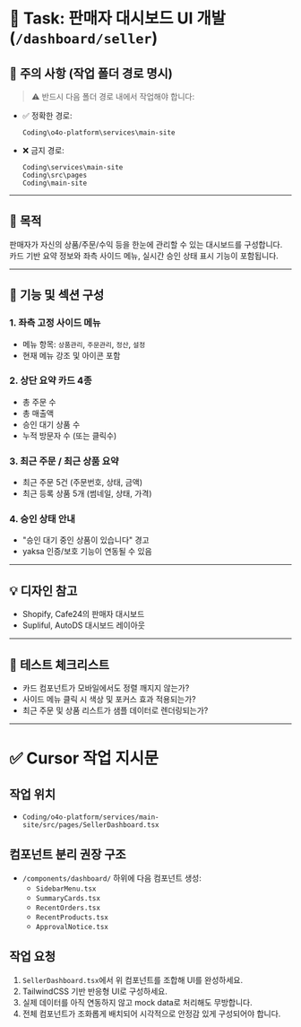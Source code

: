# 🧩 Task: 판매자 대시보드 UI 개발 (`/dashboard/seller`)

## 📌 주의 사항 (작업 폴더 경로 명시)

> ⚠️ 반드시 다음 폴더 경로 내에서 작업해야 합니다:

- ✅ 정확한 경로:
  ```
  Coding\o4o-platform\services\main-site
  ```

- ❌ 금지 경로:
  ```
  Coding\services\main-site
  Coding\src\pages
  Coding\main-site
  ```

---

## 🎯 목적
판매자가 자신의 상품/주문/수익 등을 한눈에 관리할 수 있는 대시보드를 구성합니다.  
카드 기반 요약 정보와 좌측 사이드 메뉴, 실시간 승인 상태 표시 기능이 포함됩니다.

---

## 📐 기능 및 섹션 구성

### 1. 좌측 고정 사이드 메뉴
- 메뉴 항목: `상품관리`, `주문관리`, `정산`, `설정`
- 현재 메뉴 강조 및 아이콘 포함

### 2. 상단 요약 카드 4종
- 총 주문 수
- 총 매출액
- 승인 대기 상품 수
- 누적 방문자 수 (또는 클릭수)

### 3. 최근 주문 / 최근 상품 요약
- 최근 주문 5건 (주문번호, 상태, 금액)
- 최근 등록 상품 5개 (썸네일, 상태, 가격)

### 4. 승인 상태 안내
- "승인 대기 중인 상품이 있습니다" 경고
- yaksa 인증/보호 기능이 연동될 수 있음

---

## 💡 디자인 참고
- Shopify, Cafe24의 판매자 대시보드
- Supliful, AutoDS 대시보드 레이아웃

---

## 🧪 테스트 체크리스트
- 카드 컴포넌트가 모바일에서도 정렬 깨지지 않는가?
- 사이드 메뉴 클릭 시 색상 및 포커스 효과 적용되는가?
- 최근 주문 및 상품 리스트가 샘플 데이터로 렌더링되는가?

---

# ✅ Cursor 작업 지시문

## 작업 위치
- `Coding/o4o-platform/services/main-site/src/pages/SellerDashboard.tsx`

## 컴포넌트 분리 권장 구조
- `/components/dashboard/` 하위에 다음 컴포넌트 생성:
  - `SidebarMenu.tsx`
  - `SummaryCards.tsx`
  - `RecentOrders.tsx`
  - `RecentProducts.tsx`
  - `ApprovalNotice.tsx`

## 작업 요청
1. `SellerDashboard.tsx`에서 위 컴포넌트를 조합해 UI를 완성하세요.
2. TailwindCSS 기반 반응형 UI로 구성하세요.
3. 실제 데이터를 아직 연동하지 않고 mock data로 처리해도 무방합니다.
4. 전체 컴포넌트가 조화롭게 배치되어 시각적으로 안정감 있게 구성되어야 합니다.
